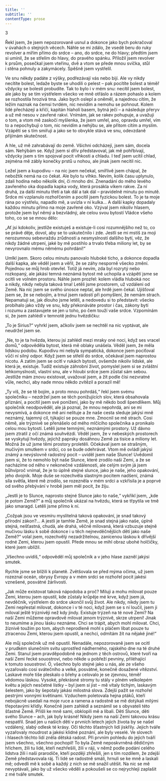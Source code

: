 ```yaml
---
title: ''
subtitle: ''
contentType: prose
---
```


<section>

3

Řekl jsem, že jsem nepozorovaně usnul a dokonce jako bych pokračoval v úvahách o stejných věcech. Náhle se mi zdálo, že vsedě beru do ruky revolver a mířím přímo do srdce – ano, do srdce, ne do hlavy; předtím jsem si umínil, že se střelím do hlavy, do pravého spánku. Přiložil jsem revolver k prsům, posečkal jsem vteřinu, dvě a vtom se přede mnou svíčka, stůl i stěna pohnuly a zakymácely. Spěšně jsem vystřelil.

Ve snu někdy padáte z výšky, podřezávají vás nebo bijí. Ale vy nikdy necítíte bolest, ledaže byste se uhodili o pelest – pak pocítíte bolest a téměř vždycky se bolestí probudíte. Tak to bylo i v mém snu: necítil jsem bolest, ale jako by se tím výstřelem všecko ve mně otřáslo a rázem pohaslo a kolem se rozhostila hrozivá tma. Jako bych oslepl a oněměl, a najednou cítím, že ležím naznak na čemsi tvrdém, nic nevidím a nemohu se pohnout. Kolem lidé přecházejí a křičí, kapitán hlaholí basem, bytná ječí – a následuje přeryv a už mě nesou v zavřené rakvi. Vnímám, jak se rakev pohupuje, a uvažuji o tom, a vtom mě zaskočí myšlenka, že jsem umřel, ano, opravdu umřel, vím to a nepochybuji o tom, nic nevidím a nehýbu se, ale přitom cítím a myslím. Vzápětí se s tím smiřuji a jako se to obvykle stává ve snu, odevzdaně přijímám skutečnost.

A hle, už mě zahrabávají do země. Všichni odcházejí, jsem sám, docela sám. Nehýbám se. Když jsem si dřív představoval, jak mě pohřbívají, vždycky jsem s tím spojoval pocit vlhkosti a chladu. I teď jsem ucítil chlad, zejména mě zábly konečky prstů u nohou, ale jinak jsem necítil nic.

Ležel jsem a kupodivu – na nic jsem nečekal, smířlivě jsem chápal, že nebožtík nemá na co čekat. Ale bylo tu vlhko. Nevím, kolik času uplynulo, zdali hodina nebo několik dní, či mnoho dní. Znenadání do mého levého zavřeného oka dopadla kapka vody, která prosákla víkem rakve. Za ní druhá, za další minutu třetí a tak dál a tak dál – pravidelně minutu po minutě. Srdce mi vzplanulo rozhořčením a pocítil jsem fyzickou bolest. To je ta moje rána po výstřelu, napadlo mě, a uvízla v ní kulka… A další kapky dopadaly každou minutu přímo na moje zavřené oko. Vzýval jsem nikoliv hlasem, protože jsem byl němý a bezvládný, ale celou svou bytostí Vládce všeho toho, co se se mnou dělo:

„Ať jsi kdokoliv, jestliže existuješ a existuje-li cosi rozumnějšího než to, co se právě děje, dovol, aby se to uskutečnilo i zde. Jestli se mi mstíš za moji nerozumnou sebevraždu zrůdností a nesmyslností dalšího bytí, věz, že nikdy žádné utrpení, jaké by mě postihlo a trvalo třeba miliony let, by se nevyrovnalo mému němému pohrdání!“

Umlkl jsem. Skoro celou minutu panovalo hluboké ticho, a dokonce dopadla další kapka, ale věděl jsem a věřil, že se záhy nesporně všecko změní. Pojednou se můj hrob otevřel. Totiž já nevím, zda byl rozrytý nebo rozkopaný, ale jakási temná neznámá bytost mě uchopila a vzápětí jsme se ocitli ve volném prostoru. Náhle jsem prozřel: kolem vládla hluboká noc a nikdy, nikdy nebyla taková tma! Letěli jsme prostorem, už vzdáleni od Země. Na nic jsem se svého únosce neptal, ale hrdě jsem čekal. Ujišťoval jsem se, že se nebojím, a trnul jsem radostí při pomyšlení, že nemám strach. Nepamatuji se, jak dlouho jsme letěli, a nedovedu si to představit: všecko probíhalo jako vždy ve snu, kdy překonáváte prostor i čas, zákony bytí i rozumu a zastavujete se jen u toho, po čem touží vaše srdce. Vzpomínám si, že jsem zahlédl v temnotě jednu hvězdičku:

„To je Sirius?“ vyhrkl jsem, ačkoliv jsem se nechtěl na nic vyptávat, ale neudržel jsem se.

„Ne, to je ta hvězda, kterou jsi zahlédl mezi mraky oné noci, když ses vracel domů,“ odpověděla bytost, která mě oblaky unášela. Věděl jsem, že měla lidskou podobu. Kupodivu mi nebyla sympatická, dokonce jsem pociťoval vůči ní silný odpor. Když jsem se střelil do srdce, očekával jsem naprostou nicotu. A zatím jsem se ocitl v rukách bytosti, ovšemže nikoliv lidské, ale která je, existuje. Tudíž existuje záhrobní život, pomyslel jsem si se zvláštní lehkomyslností, vlastní snu, ale v hloubi srdce jsem zůstal sám sebou. Jestliže mám znovu existovat, uvažoval jsem, a žít podle čísi nezvratné vůle, nechci, aby nade mnou někdo zvítězil a porazil mě!

„Ty víš, že se tě bojím, a proto mnou pohrdáš,“ řekl jsem svému společníku – nezdržel jsem se těch ponižujících slov, která obsahovala přiznání, a pocítil jsem své ponížení, jako by mě někdo bodl špendlíkem. Můj společník neodpověděl, ale já poznal, že mnou nepohrdá, ani se mi nevysmívá, a dokonce mě ani nelituje a že naše cesta sleduje jakýsi mně neznámý, tajemný cíl, týkající se pouze mne. Zmocnil se mě strach. Cosi němě, ale trýznivě se přenášelo od mého mlčícího společníka a pronikalo celou mou bytostí. Letěli jsme temnými, neznámými prostory. Už dávno jsem ztratil z očí známá souhvězdí. Věděl jsem, že v nebeských prostorech se vyskytují hvězdy, jejichž paprsky dosáhnou Země za tisíce a miliony let. Možná že už jsme těmi prostory proletěli. Očekával jsem se strašným, mučivým smutkem v srdci, co se bude odehrávat. Vtom mě ovládl jakýsi známý a nevýslovně radostný pocit – uviděl jsem naše Slunce! Uvědomil jsem si, že to nemohlo být naše Slunce, které zrodilo naši Zemi, a že se nacházíme od něho v nekonečné vzdálenosti, ale celým svým já jsem bůhvíproč vnímal, že je to úplně stejné slunce, jako je naše, jeho opakování, jeho dvojník. Moje duše se rozechvěla slastným pocitem nadšení, známá síla světla, které mě zrodilo, se rozezněla v mém srdci a vzkřísila je a poprvé od svého přebývání v hrobě jsem měl pocit, že žiju.

„Jestli je to Slunce, naprosto stejné Slunce jako to naše,“ vykřikl jsem, „kde je potom Země?“ a můj společník ukázal na hvězdu, která se třpytila ve tmě jako smaragd. Letěli jsme přímo k ní.

„Cožpak jsou ve vesmíru myslitelná taková opakování, je snad takový přírodní zákon?… A jestli je tamhle Země, je snad stejná jako naše, úplně stejná, nešťastná, chudá, ale drahá, věčně milovaná, která vzbuzuje stejně mučivou lásku k sobě dokonce i u těch nejnevděčnějších dětí jako naše Země?“ volal jsem, rozechvělý nezadržitelnou, zanícenou láskou k dřívější rodné Zemi, kterou jsem opustil. Přede mnou se mihl obraz ubohé holčičky, které jsem ublížil.

„Všechno uvidíš,“ odpověděl můj společník a v jeho hlase zazněl jakýsi smutek.

Rychle jsme se blížili k planetě. Zvětšovala se před mýma očima, už jsem rozeznal oceán, obrysy Evropy a v mém srdci se rozhořel pocit jakési vznešené, posvátné žárlivosti.

„Jak může existovat taková nápodoba a proč? Miluji a mohu milovat pouze Zemi, kterou jsem opustil, kde zůstaly krůpěje mé krve, když jsem já, nevděčník, výstřelem do srdce ukončil svůj život. Ale nikdy, nikdy jsem tu Zemi nepřestal milovat, dokonce i v té noci, když jsem se s ní loučil, jsem ji miloval ještě trýznivěji než kdy jindy. Existuje trýzeň na té nové Zemi? Na naší Zemi můžeme opravdově milovat jenom trýznivě, skrze utrpení! Jinak to neumíme a jinou lásku neznáme. Chci se trápit, abych mohl milovat. Chci, žíznivě toužím po tom, abych neprodleně mohl s pláčem líbat pouze tu ztracenou Zemi, kterou jsem opustil, a nechci, odmítám žít na nějaké jiné!“

Ale můj společník už mě opustil. Nenadále, nepozorovaně jsem se ocitl v prudkém slunečním svitu uprostřed nádherného, rajského dne na té druhé Zemi. Stanul jsem pravděpodobně na jednom z těch ostrovů, které tvoří na naší Zemi řecké souostroví, nebo někde u pobřeží pevniny, přiléhající k tomuto souostroví. Ó, všechno bylo stejné jako u nás, ale ze všeho vyzařovalo cosi svátečního a velké, posvátné, konečně dosažené vítězství. Laskavé moře tiše pleskalo o břehy a celovalo je se zjevnou, téměř vědomou láskou. Vysoké, překrásné stromy tu stály v plném velkolepém květu a jejich nesčetné lístky – byl jsem si jist – mě vítaly tichým, laskavým šelestem, jako by šepotaly jakási milostná slova. Zdejší pažit se rozhořel pestrými vonnými květinami. Vzduchem poletovala hejna ptáků, kteří nebojácně usedali na moje ruce a ramena a radostně se mě dotýkali milými třepotavými křídly. Konečně jsem zahlédl a seznámil se s obyvateli této šťastné Země. Přišli ke mně sami, obklopili mě a líbali. Děti Slunce, děti svého Slunce – ach, jak byly krásné! Nikdy jsem na naší Zemi takovou krásu nespatřil. Snad jen u našich dětí v prvních letech jejich života by se našel vzdálený, slabý odlesk té krásy. Oči těchto šťastných lidí jiskřily. Jejich tváře vyzařovaly moudrost a jakési klidné poznání, ale byly veselé. Ve slovech i hlasech těchto lidí zněla dětská radost. Při prvním pohledu do jejich tváří jsem všechno, všechno pochopil! To byla Země neposkvrněná dědičným hříchem, žili tu lidé, kteří nezhřešili, žili v ráji, v němž podle podání celého lidstva žili i naši prarodiče, kteří později zhřešili, jen s tím rozdílem, že zdejší Země představovala ráj. Ti lidé se radostně smáli, hrnuli se ke mně a laskali mě; odvedli mě k sobě a každý z nich se mě snažil utěšit. Na nic se mě nevyptávali, jako by už všecko věděli a pokoušeli se co nejrychleji zaplašit z mé tváře smutek.

</section>
